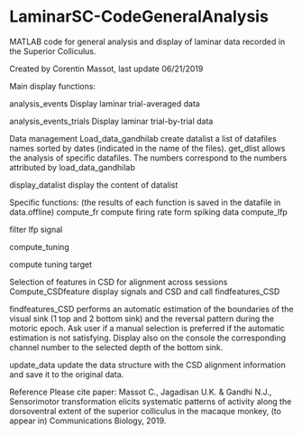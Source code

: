 # LaminarSC-CodeGeneralAnalysis
MATLAB code for general analysis and display of laminar data recorded in the Superior Colliculus. 

Created by Corentin Massot, last update 06/21/2019

Main display functions:

analysis_events
	Display laminar trial-averaged data

analysis_events_trials
	Display laminar trial-by-trial data

Data management
Load_data_gandhilab 
	create datalist a list of datafiles names sorted by dates (indicated in the name of the files).
get_dlist
	allows the analysis of specific datafiles. The numbers correspond to the numbers attributed by load_data_gandhilab

display_datalist
	display the content of datalist

Specific functions: (the results of each function is saved in the datafile in data.offline)
compute_fr
	compute firing rate form spiking data
compute_lfp

filter lfp signal

compute_tuning

compute tuning target


Selection of features in CSD for alignment across sessions
Compute_CSDfeature
	display signals and CSD and call findfeatures_CSD

findfeatures_CSD
performs an automatic estimation of the boundaries of the visual sink (1 top and 2 bottom sink) and the reversal pattern during the motoric epoch. Ask user if a manual selection is preferred if the automatic estimation is not satisfying. Display also on the console the corresponding channel number to the selected depth of the bottom sink.

update_data
update the data structure with the CSD alignment information and save it to the original data.    

Reference
Please cite paper:  Massot C., Jagadisan U.K. & Gandhi N.J., Sensorimotor transformation elicits systematic patterns of activity along the dorsoventral extent of the superior colliculus in the macaque monkey, (to appear in) Communications Biology, 2019.


